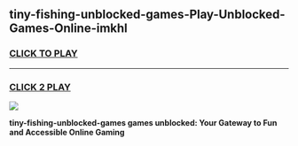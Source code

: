 
## tiny-fishing-unblocked-games-Play-Unblocked-Games-Online-imkhl
<h3>
<a href="https://premium76.site?title=tiny-fishing-unblocked-games&ref=25A">CLICK TO PLAY</a></h3>
<hr>

<h3>
<a href="https://premium76.site?title=tiny-fishing-unblocked-games&ref=25A">CLICK 2 PLAY</a>
  
</h3>

<a href="https://premium76.site?title=tiny-fishing-unblocked-games&ref=25A"><img src="https://clearcache.store/games.png"></a>


**tiny-fishing-unblocked-games games unblocked: Your Gateway to Fun and Accessible Online Gaming**
